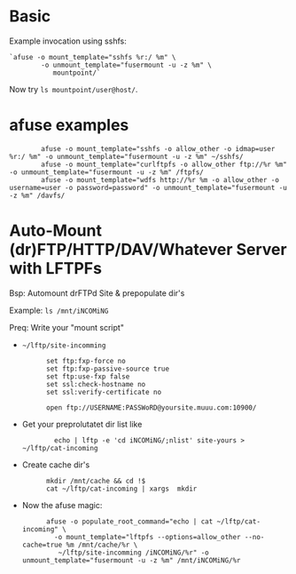Basic
==========
Example invocation using sshfs:

  	`afuse -o mount_template="sshfs %r:/ %m" \
	        -o unmount_template="fusermount -u -z %m" \
	           mountpoint/`

Now try `ls mountpoint/user@host/`.


afuse examples
==================



            afuse -o mount_template="sshfs -o allow_other -o idmap=user %r:/ %m" -o unmount_template="fusermount -u -z %m" ~/sshfs/
            afuse -o mount_template="curlftpfs -o allow_other ftp://%r %m" -o unmount_template="fusermount -u -z %m" /ftpfs/
            afuse -o mount_template="wdfs http://%r %m -o allow_other -o username=user -o password=password" -o unmount_template="fusermount -u -z %m" /davfs/



Auto-Mount (dr)FTP/HTTP/DAV/Whatever Server with LFTPFs 
===========================================================

Bsp: Automount drFTPd Site & prepopulate dir's

Example: `ls /mnt/iNCOMiNG`




Preq: Write your "mount script"

* `~/lftp/site-incomming`


            set ftp:fxp-force no
            set ftp:fxp-passive-source true
            set ftp:use-fxp false
            set ssl:check-hostname no
            set ssl:verify-certificate no
            
            open ftp://USERNAME:PASSWoRD@yoursite.muuu.com:10900/



* Get your preprolutatet dir list like 


              echo | lftp -e 'cd iNCOMiNG/;nlist' site-yours > ~/lftp/cat-incoming

* Create cache dir's


            mkdir /mnt/cache && cd !$
            cat ~/lftp/cat-incoming | xargs  mkdir
      


* Now the afuse magic:


            afuse -o populate_root_command="echo | cat ~/lftp/cat-incoming" \
              -o mount_template="lftpfs --options=allow_other --no-cache=true %m /mnt/cache/%r \
               ~/lftp/site-incomming /iNCOMiNG/%r" -o unmount_template="fusermount -u -z %m" /mnt/iNCOMiNG/%r



 




